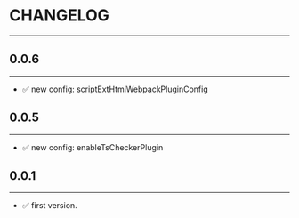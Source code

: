 # CHANGELOG
---

## 0.0.6
---
- ✅ new config: scriptExtHtmlWebpackPluginConfig

## 0.0.5
---
- ✅ new config: enableTsCheckerPlugin

## 0.0.1
---
- ✅ first version.